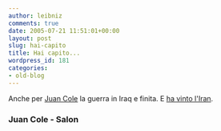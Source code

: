 ```yaml
---
author: leibniz
comments: true
date: 2005-07-21 11:51:01+00:00
layout: post
slug: hai-capito
title: Hai capito...
wordpress_id: 181
categories:
- old-blog
---
```


Anche per [Juan
Cole](http://www.juancole.com/2005/07/advantage-iran-my-article-at-salon.html) la guerra in Iraq e finita. E [ha
vinto l'Iran](http://www.salon.com/news/feature/2005/07/21/iran/index_np.html).  


### Juan Cole - Salon
